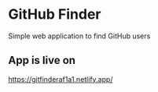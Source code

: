# GitHub Finder
Simple web application to find GitHub users 

## App is live on
https://gitfinderaf1a1.netlify.app/


